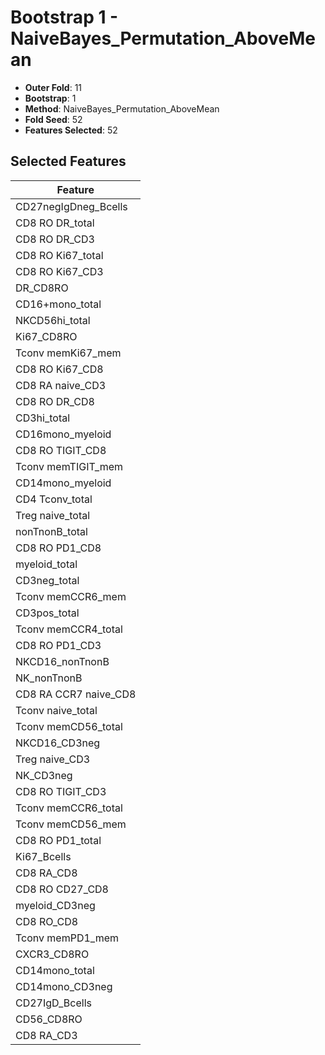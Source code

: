 # Bootstrap 1 - NaiveBayes_Permutation_AboveMean

- **Outer Fold**: 11
- **Bootstrap**: 1
- **Method**: NaiveBayes_Permutation_AboveMean
- **Fold Seed**: 52
- **Features Selected**: 52

## Selected Features

| Feature |
|---------|
| CD27negIgDneg_Bcells |
| CD8 RO DR_total |
| CD8 RO DR_CD3 |
| CD8 RO Ki67_total |
| CD8  RO Ki67_CD3 |
| DR_CD8RO |
| CD16+mono_total |
| NKCD56hi_total |
| Ki67_CD8RO |
| Tconv memKi67_mem |
| CD8 RO Ki67_CD8 |
| CD8 RA naive_CD3 |
| CD8 RO DR_CD8 |
| CD3hi_total |
| CD16mono_myeloid |
| CD8 RO TIGIT_CD8 |
| Tconv memTIGIT_mem |
| CD14mono_myeloid |
| CD4 Tconv_total |
| Treg naive_total |
| nonTnonB_total |
| CD8 RO PD1_CD8 |
| myeloid_total |
| CD3neg_total |
| Tconv memCCR6_mem |
| CD3pos_total |
| Tconv memCCR4_total |
| CD8 RO PD1_CD3 |
| NKCD16_nonTnonB |
| NK_nonTnonB |
| CD8 RA CCR7 naive_CD8 |
| Tconv naive_total |
| Tconv memCD56_total |
| NKCD16_CD3neg |
| Treg naive_CD3 |
| NK_CD3neg |
| CD8 RO TIGIT_CD3 |
| Tconv memCCR6_total |
| Tconv memCD56_mem |
| CD8 RO PD1_total |
| Ki67_Bcells |
| CD8 RA_CD8 |
| CD8 RO CD27_CD8 |
| myeloid_CD3neg |
| CD8 RO_CD8 |
| Tconv memPD1_mem |
| CXCR3_CD8RO |
| CD14mono_total |
| CD14mono_CD3neg |
| CD27IgD_Bcells |
| CD56_CD8RO |
| CD8 RA_CD3 |
